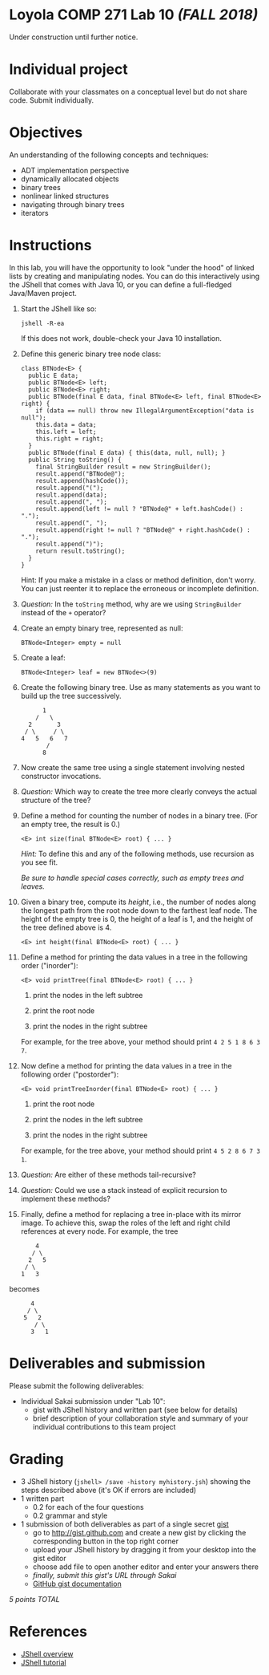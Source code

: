 # Loyola COMP 271 Lab 10 *(FALL 2018)*

Under construction until further notice.

# Individual project

Collaborate with your classmates on a conceptual level but do not share code.
Submit individually.

# Objectives

An understanding of the following concepts and techniques:

- ADT implementation perspective
- dynamically allocated objects
- binary trees
- nonlinear linked structures
- navigating through binary trees
- iterators
  
# Instructions

In this lab, you will have the opportunity to look "under the hood" of linked lists by creating and manipulating nodes.
You can do this interactively using the JShell that comes with Java 10, or you can define a full-fledged Java/Maven project.

1. Start the JShell like so:

       jshell -R-ea

   If this does not work, double-check your Java 10 installation.

1. Define this generic binary tree node class:

       class BTNode<E> {
         public E data;
         public BTNode<E> left;
         public BTNode<E> right;
         public BTNode(final E data, final BTNode<E> left, final BTNode<E> right) { 
           if (data == null) throw new IllegalArgumentException("data is null");
           this.data = data; 
           this.left = left;
           this.right = right;
         }
         public BTNode(final E data) { this(data, null, null); }
         public String toString() { 
           final StringBuilder result = new StringBuilder();
           result.append("BTNode@");
           result.append(hashCode());
           result.append("(");
           result.append(data);
           result.append(", ");
           result.append(left != null ? "BTNode@" + left.hashCode() : ".");
           result.append(", ");
           result.append(right != null ? "BTNode@" + right.hashCode() : ".");
           result.append(")");
           return result.toString();
         }
       }
       
   Hint: If you make a mistake in a class or method definition, don't worry. 
   You can just reenter it to replace the erroneous or incomplete definition.
   
1. *Question:* In the `toString` method, why are we using `StringBuilder` instead of the `+` operator?

1. Create an empty binary tree, represented as null:

       BTNode<Integer> empty = null

1. Create a leaf:

       BTNode<Integer> leaf = new BTNode<>(9)

1. Create the following binary tree. Use as many statements as you want to build up the tree successively.

             1
           /   \
         2       3
        / \     / \
       4   5   6   7
              /
             8

1. Now create the same tree using a single statement involving nested constructor invocations.

1. *Question:* Which way to create the tree more clearly conveys the actual structure of the tree?

1. Define a method for counting the number of nodes in a binary tree. (For an empty tree, the result is 0.)

       <E> int size(final BTNode<E> root) { ... }

   *Hint:* To define this and any of the following methods, use recursion as you see fit.

   *Be sure to handle special cases correctly, such as empty trees and leaves.*

1. Given a binary tree, compute its *height*, i.e., the number of nodes along the longest path from the root node down to the farthest leaf node. The height of the empty tree is 0, the height of a leaf is 1, and the height of the tree defined above is 4.

       <E> int height(final BTNode<E> root) { ... }

1. Define a method for printing the data values in a tree in the following order ("inorder"): 

       <E> void printTree(final BTNode<E> root) { ... }  

   1. print the nodes in the left subtree
   
   1. print the root node
   
   1. print the nodes in the right subtree

   For example, for the tree above, your method should print `4 2 5 1 8 6 3 7`.

1. Now define a method for printing the data values in a tree in the following order ("postorder"):

       <E> void printTreeInorder(final BTNode<E> root) { ... }

   1. print the root node
   
   1. print the nodes in the left subtree
   
   1. print the nodes in the right subtree

   For example, for the tree above, your method should print `4 5 2 8 6 7 3 1`.
  
1. *Question:* Are either of these methods tail-recursive?

1. *Question:* Could we use a stack instead of explicit recursion to implement these methods?

1. Finally, define a method for replacing a tree in-place with its mirror image. 
To achieve this, swap the roles of the left and right child references at every node.
For example, the tree

           4 
          / \ 
         2   5 
        / \ 
       1   3

 becomes
 
          4 
         / \ 
        5   2 
           / \ 
          3   1



# Deliverables and submission

Please submit the following deliverables:

- Individual Sakai submission under "Lab 10":
  - gist with JShell history and written part (see below for details)
  - brief description of your collaboration style and summary of your 
    individual contributions to this team project

# Grading

- 3 JShell history (`jshell> /save -history myhistory.jsh`) showing the steps described above (it's OK if errors are included)
- 1 written part
  - 0.2 for each of the four questions
  - 0.2 grammar and style
- 1 submission of both deliverables as part of a single secret [gist](https://gist.github.com/)
  - go to http://gist.github.com and create a new gist by clicking the corresponding button in the top right corner
  - upload your JShell history by dragging it from your desktop into the gist editor
  - choose add file to open another editor and enter your answers there
  - *finally, submit this gist's URL through Sakai*
  - [GitHub gist documentation](https://help.github.com/articles/creating-gists/)

*5 points TOTAL*

# References

- [JShell overview](https://docs.oracle.com/javase/9/jshell/introduction-jshell.htm)
- [JShell tutorial](http://cr.openjdk.java.net/~rfield/tutorial/JShellTutorial.html)